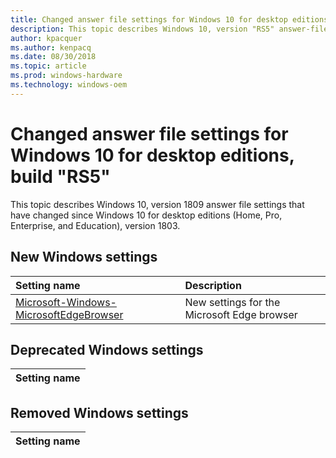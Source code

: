 ```yaml
---
title: Changed answer file settings for Windows 10 for desktop editions, build "RS5"
description: This topic describes Windows 10, version "RS5" answer-file settings that have changed since Windows 10 for desktop editions (Home, Pro, Enterprise, and Education), Build 1803.
author: kpacquer
ms.author: kenpacq
ms.date: 08/30/2018
ms.topic: article
ms.prod: windows-hardware
ms.technology: windows-oem
---
```

# Changed answer file settings for Windows 10 for desktop editions, build "RS5"

This topic describes Windows 10, version 1809 answer file settings that have changed since Windows 10 for desktop editions (Home, Pro, Enterprise, and Education), version 1803.

## New Windows settings

| Setting name         | Description                                                                      |
|:---------------------|:---------------------------------------------------------------------------------|
| [Microsoft-Windows-MicrosoftEdgeBrowser](microsoft-windows-microsoftedgebrowser.md)    | New settings for the Microsoft Edge browser                 |

## Deprecated Windows settings

| Setting name                                           |
|:-------------------------------------------------------|

## Removed Windows settings

| Setting name                                           |
|:-------------------------------------------------------|
